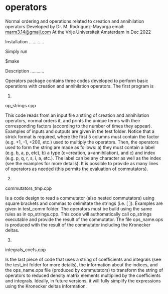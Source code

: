 # operators
Normal ordering and operations related to creation and annihilation operators
Developed by Dr. M. Rodriguez-Mayorga
email: marm3.14@gmail.com
At the Vrije Universiteit Amsterdam in Dec 2022


Installation
............

Simply run

$make

Description
...........

Operators package contains three codes developed to perform basic operations with creation and annihilation operators.
The first program is 

1) 

op_strings.cpp

This code reads from an input file a string of creation and annihilation operators, normal orders it, and prints the unique terms with
their corresponding factors (according to the number of times they appear). Examples of inputs and outputs are given in the test folder.
Notice that a strick format is required, where the first 5 columns must contain the factor (e.g. +1, -1, +200, etc.) used to multiply the
operators. Then, the operators used to form the string are made as follows: a) they must contain a label (e.g. b, a, p, etc), b) a type 
(c=creation, a=annihilation), and c) and index (e.g. p, q, r, s, i, a, etc.).
The label can be any character as well as the index (see the examples for more details). It is possible to provide as many lines of operators
as needed (this permits the evaluation of commutators).

2)

commutators_tmp.cpp 

Is a code design to read a commutator (also nested commutators) using square brackets and commas to delimitate the strings (i.e. [ ]). Examples 
are given in test_comm folder. The operators must be build using the same rules as in op_strings.cpp. This code will authomatically call op_strings
executable and provide the result of the commutator. The file ops_name.ops is produced with the result of the commutator including the Kronecker deltas.

3)

integrals_coefs.cpp

Is the last piece of code that uses a string of coefficients and integrals (see the test_int folder for more details), the information about the indices,
and the ops_name.ops file (produced by commutators) to transform the string of operators to reduced density matrix elements multiplied by the coefficients
and integrals. Ideally, in future versions, it will fully simplify the expressions using the Kronecker deltas information.
